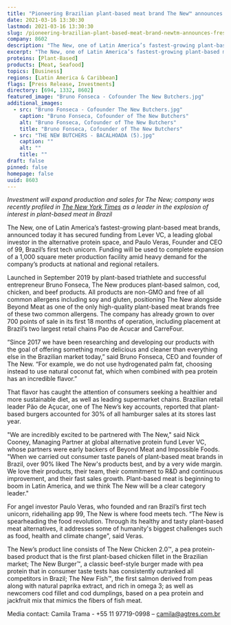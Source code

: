 ```yaml
---
title: "Pioneering Brazilian plant-based meat brand The New™ announces fresh backing from Lever VC and Paulo Veras, founder of Brazil’s first tech unicorn"
date: 2021-03-16 13:30:30
lastmod: 2021-03-16 13:30:30
slug: /pioneering-brazilian-plant-based-meat-brand-newtm-announces-fresh-backing-lever-vc-and
company: 8602
description: "The New, one of Latin America’s fastest-growing plant-based meat brands, announced today it has secured funding from Lever VC, a leading global investor in the alternative protein space, and Paulo Veras, Founder and CEO of 99, Brazil’s first tech unicorn. Funding will be used to complete expansion of a 1,000 square meter production facility amid heavy demand for the company’s products at national and regional retailers."
excerpt: "The New, one of Latin America’s fastest-growing plant-based meat brands, announced today it has secured funding from Lever VC, a leading global investor in the alternative protein space, and Paulo Veras, Founder and CEO of 99, Brazil’s first tech unicorn. Funding will be used to complete expansion of a 1,000 square meter production facility amid heavy demand for the company’s products at national and regional retailers."
proteins: [Plant-Based]
products: [Meat, Seafood]
topics: [Business]
regions: [Latin America & Caribbean]
flags: [Press Release, Investments]
directory: [694, 1332, 8602]
featured_image: "Bruno Fonseca - Cofounder The New Butchers.jpg"
additional_images:
  - src: "Bruno Fonseca - Cofounder The New Butchers.jpg"
    caption: "Bruno Fonseca, Cofounder of The New Butchers"
    alt: "Bruno Fonseca, Cofounder of The New Butchers"
    title: "Bruno Fonseca, Cofounder of The New Butchers"
  - src: "THE NEW BUTCHERS - BACALHOADA (5).jpg"
    caption: ""
    alt: ""
    title: ""
draft: false
pinned: false
homepage: false
uuid: 8603
---
```

<p><em>Investment will expand production </em><em>and sales </em><em>for The New</em><em>; company was </em><em>recently profiled in </em><a href="https://www.nytimes.com/2020/12/26/world/americas/brazil-vegetarian.html"><em>The New York Times</em></a><em> as a leader in </em><em>the explosion of interest in plant-based meat in </em><em>Brazil</em></p>
<p>The New, one of Latin America’s fastest-growing plant-based meat brands, announced today it has secured funding from Lever VC, a leading global investor in the alternative protein space, and Paulo Veras, Founder and CEO of 99, Brazil’s first tech unicorn. Funding will be used to complete expansion of a 1,000 square meter production facility amid heavy demand for the company’s products at national and regional retailers.</p>
<p>Launched in September 2019 by plant-based triathlete and successful entrepreneur Bruno Fonseca, The New produces plant-based salmon, cod, chicken, and beef products. All products are non-GMO and free of all common allergens including soy and gluten, positioning The New alongside Beyond Meat as one of the only high-quality plant-based meat brands free of these two common allergens. The company has already grown to over 700 points of sale in its first 18 months of operation, including placement at Brazil’s two largest retail chains Pao de Acucar and CarreFour.</p>
<p>“Since 2017 we have been researching and developing our products with the goal of offering something more delicious and cleaner than everything else in the Brazilian market today,” said Bruno Fonseca, CEO and founder of The New. “For example, we do not use hydrogenated palm fat, choosing instead to use natural coconut fat, which when combined with pea protein has an incredible flavor.”</p>
<p>That flavor has caught the attention of consumers seeking a healthier and more sustainable diet, as well as leading supermarket chains. Brazilian retail leader Pão de Açucar, one of The New’s key accounts, reported that plant-based burgers accounted for 30% of all hamburger sales at its stores last year.</p>
<p>"We are incredibly excited to be partnered with The New," said Nick Cooney, Managing Partner at global alternative protein fund Lever VC, whose partners were early backers of Beyond Meat and Impossible Foods. "When we carried out consumer taste panels of plant-based meat brands in Brazil, over 90% liked The New's products best, and by a very wide margin. We love their products, their team, their commitment to R&D and continuous improvement, and their fast sales growth. Plant-based meat is beginning to boom in Latin America, and we think The New will be a clear category leader."</p>
<p>For angel investor Paulo Veras, who founded and ran Brazil’s first tech unicorn, ridehailing app 99, The New is where food meets tech. “The New is spearheading the food revolution. Through its healthy and tasty plant-based meat alternatives, it addresses some of humanity's biggest challenges such as food, health and climate change", said Veras.</p>
<p>The New’s product line consists of The New Chicken 2.0™, a pea protein-based product that is the first plant-based chicken fillet in the Brazilian market; The New Burger™, a classic beef-style burger made with pea protein that in consumer taste tests has consistently outranked all competitors in Brazil; The New Fish™, the first salmon derived from peas along with natural paprika extract, and rich in omega 3; as well as newcomers cod fillet and cod dumplings, based on a pea protein and jackfruit mix that mimics the fibers of fish meat.</p>
<p>Media contact: Camila Trama - +55 11 97719-0998 – <a href="mailto:camila@agtres.com.br">camila@agtres.com.br</a></p>
